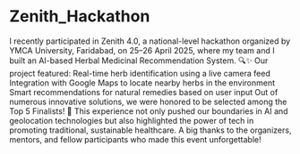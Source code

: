 # Zenith_Hackathon

 I recently participated in Zenith 4.0, a national-level hackathon organized by YMCA University, Faridabad, on 25–26 April 2025, where my team and I built an AI-based Herbal Medicinal Recommendation System.
🔍✨ Our project featured:
Real-time herb identification using a live camera feed
Integration with Google Maps to locate nearby herbs in the environment
Smart recommendations for natural remedies based on user input
Out of numerous innovative solutions, we were honored to be selected among the Top 5 Finalists! 🌟
This experience not only pushed our boundaries in AI and geolocation technologies but also highlighted the power of tech in promoting traditional, sustainable healthcare.
A big thanks to the organizers, mentors, and fellow participants who made this event unforgettable!
